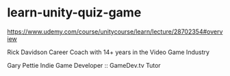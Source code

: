 # learn-unity-quiz-game

https://www.udemy.com/course/unitycourse/learn/lecture/28702354#overview

Rick Davidson
Career Coach with 14+ years in the Video Game Industry

Gary Pettie
Indie Game Developer :: GameDev.tv Tutor
